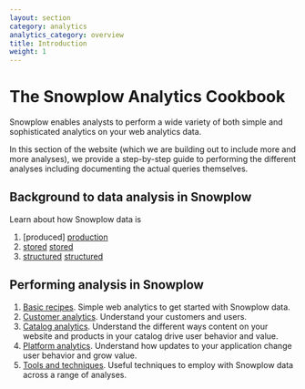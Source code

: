 ```yaml
---
layout: section
category: analytics
analytics_category: overview
title: Introduction
weight: 1
---
```


# The Snowplow Analytics Cookbook

Snowplow enables analysts to perform a wide variety of both simple and sophisticated analytics on your web analytics data.

In this section of the website (which we are building out to include more and more analyses), we provide a step-by-step guide to performing the different analyses including documenting the actual queries themselves.

## Background to data analysis in Snowplow
Learn about how Snowplow data is

1. [produced] [production]
2. [stored] [stored]
3. [structured] [structured]

## Performing analysis in Snowplow

1. [Basic recipes][basic-recipes]. Simple web analytics to get started with Snowplow data.
2. [Customer analytics][customer-analytics]. Understand your customers and users. 
3. [Catalog analytics][catalog-analytics]. Understand the different ways content on your website and products in your catalog drive user behavior and value. 
4. [Platform analytics][platform-analytics]. Understand how updates to your application change user behavior and grow value.
5. [Tools and techniques][tools-and-techniques]. Useful techniques to employ with Snowplow data across a range of analyses.

[production]: snowplow-data-production.html
[stored]: snowplow-data-storage.html
[structured]: snowplow-table-structure.html
[basic-recipes]: basic-recipes.html
[customer-analytics]: customer-analytics/overview.html
[platform-analytics]: platform-analytics/overview.html
[catalog-analytics]: catalog-analytics/overview.html
[tools-and-techniques]: tools-and-techniques/overview.html